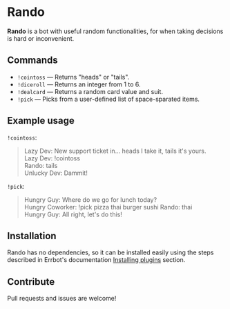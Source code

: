 # Rando

**Rando** is a bot with useful random functionalities, for when taking decisions is hard or inconvenient.

## Commands

- `!cointoss` — Returns "heads" or "tails".
- `!diceroll` — Returns an integer from 1 to 6.
- `!dealcard` — Returns a random card value and suit.
- `!pick` — Picks from a user-defined list of space-sparated items.

## Example usage

`!cointoss`:

> Lazy Dev: New support ticket in... heads I take it, tails it's yours.  
> Lazy Dev: !cointoss  
> Rando: tails  
> Unlucky Dev: Dammit!  

`!pick`:

> Hungry Guy: Where do we go for lunch today?  
> Hungry Coworker: !pick pizza thai burger sushi
> Rando: thai  
> Hungry Guy: All right, let's do this!  

## Installation

Rando has no dependencies, so it can be installed easily using the steps described in Errbot's documentation [Installing plugins](http://errbot.io/en/latest/user_guide/administration.html#installing-plugins) section.

## Contribute

Pull requests and issues are welcome!
